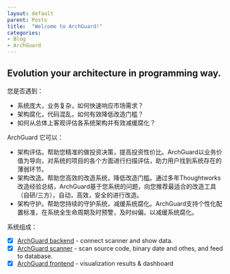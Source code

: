 ```yaml
---
layout: default
parent: Posts
title:  "Welcome to ArchGuard!"
categories:
- Blog
- ArchGuard
---
```


## Evolution your architecture in programming way.

您是否遇到：

- 系统庞大，业务复杂，如何快速响应市场需求？
- 架构腐化，代码混乱，如何有效降低改造门槛？
- 如何从总体上客观评估各系统架构并有效减缓腐化？

ArchGuard 它可以：

- 架构评估。帮助您精准的做投资决策，提高投资性价比。ArchGuard以业务价值为导向，对系统的项目的各个方面进行扫描评估，助力用户找到系统存在的薄弱环节。
- 架构改造。帮助您高效的改造系统，降低改造门槛。通过多年Thoughtworks改造经验总结，ArchGuard基于您系统的问题，向您推荐最适合的改造工具（自研/三方），自动，高效，安全的进行改造。
- 架构守护。帮助您持续的守护系统，减缓系统腐化。ArchGuard支持个性化配置标准，在系统全生命周期及时预警，及时纠偏，以减缓系统腐化。

系统组成：

- [x] [ArchGuard backend](https://github.com/archguard/archguard-backend) - connect scanner and show data.
- [x] [ArchGuard scanner](https://github.com/archguard/scanner/)  - scan source code, binary date and othes, and feed to database.
- [x] [ArchGuard frontend](https://github.com/archguard/archguard-frontend) - visualization results & dashboard
